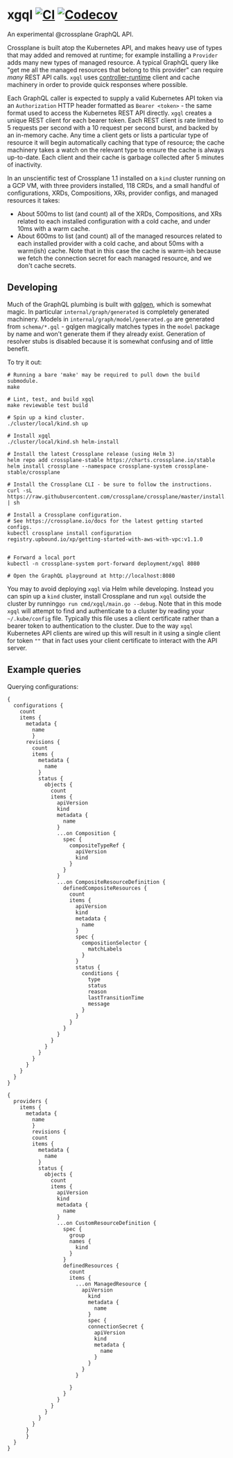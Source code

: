 # xgql [![CI](https://github.com/upbound/xgql/actions/workflows/ci.yml/badge.svg)](https://github.com/upbound/xgql/actions/workflows/ci.yml) [![Codecov](https://codecov.io/gh/upbound/xgql/branch/main/graph/badge.svg?token=QCRHAiqe1T)](https://codecov.io/gh/upbound/xgql)
An experimental @crossplane GraphQL API.

Crossplane is built atop the Kubernetes API, and makes heavy use of types that
may added and removed at runtime; for example installing a `Provider` adds many
new types of managed resource. A typical GraphQL query like "get me all the
managed resources that belong to this provider" can require _many_ REST API
calls. `xgql` uses [controller-runtime] client and cache machinery in order to
provide quick responses where possible.

Each GraphQL caller is expected to supply a valid Kubernetes API token via an
`Authorization` HTTP header formatted as `Bearer <token>` - the same format used
to access the Kubernetes REST API directly. `xgql` creates a unique REST client 
for each bearer token. Each REST client is rate limited to 5 requests per second
with a 10 request per second burst, and backed by an in-memory cache. Any time a
client gets or lists a particular type of resource it will begin automatically
caching that type of resource; the cache machinery takes a watch on the relevant
type to ensure the cache is always up-to-date. Each client and their cache is
garbage collected after 5 minutes of inactivity.

In an unscientific test of Crossplane 1.1 installed on a `kind` cluster running
on a GCP VM, with three providers installed, 118 CRDs, and a small handful of
configurations, XRDs, Compositions, XRs, provider configs, and managed resources
it takes:

* About 500ms to list (and count) all of the XRDs, Compositions, and XRs related
  to each installed configuration with a cold cache, and under 10ms with a warm
  cache.
* About 600ms to list (and count) all of the managed resources related to each
  installed provider with a cold cache, and about 50ms with a warm(ish) cache.
  Note that in this case the cache is warm-ish because we fetch the connection
  secret for each managed resource, and we don't cache secrets.

## Developing

Much of the GraphQL plumbing is built with [gqlgen], which is somewhat magic. In
particular `internal/graph/generated` is completely generated machinery. Models
in `internal/graph/model/generated.go` are generated from `schema/*.gql` -
gqlgen magically matches types in the `model` package by name and won't generate
them if they already exist. Generation of resolver stubs is disabled because it
is somewhat confusing and of little benefit.

To try it out:

```console
# Running a bare 'make' may be required to pull down the build submodule.
make

# Lint, test, and build xgql
make reviewable test build

# Spin up a kind cluster.
./cluster/local/kind.sh up

# Install xgql
./cluster/local/kind.sh helm-install

# Install the latest Crossplane release (using Helm 3)
helm repo add crossplane-stable https://charts.crossplane.io/stable
helm install crossplane --namespace crossplane-system crossplane-stable/crossplane

# Install the Crossplane CLI - be sure to follow the instructions.
curl -sL https://raw.githubusercontent.com/crossplane/crossplane/master/install.sh | sh

# Install a Crossplane configuration.
# See https://crossplane.io/docs for the latest getting started configs.
kubectl crossplane install configuration registry.upbound.io/xp/getting-started-with-aws-with-vpc:v1.1.0


# Forward a local port
kubectl -n crossplane-system port-forward deployment/xgql 8080

# Open the GraphQL playground at http://localhost:8080
```

You may to avoid deploying `xqgl` via Helm while developing. Instead you can
spin up a `kind` cluster, install Crossplane and run `xgql` outside the cluster
by running`go run cmd/xgql/main.go --debug`. Note that in this mode `xgql` will
attempt to find and authenticate to a cluster by reading your `~/.kube/config`
file. Typically this file uses a client certificate rather than a bearer token
to authentication to the cluster. Due to the way `xgql` Kubernetes API clients
are wired up this will result in it using a single client for token `""` that in
fact uses your client certificate to interact with the API server.

## Example queries
Querying configurations:

```gql
{
  configurations {
    count
    items {
      metadata {
        name
        }
      revisions {
        count
        items {
          metadata {
            name
          }
          status {
            objects {
              count
              items {
                apiVersion
                kind
                metadata {
                  name
                }
                ...on Composition {
                  spec {
                    compositeTypeRef {
                      apiVersion
                      kind
                    }
                  }
                }
                ...on CompositeResourceDefinition {
                  definedCompositeResources {
                    count
                    items {
                      apiVersion
                      kind
                      metadata {
                        name
                      }
                      spec {
                        compositionSelector {
                          matchLabels
                        }
                      }
                      status {
                        conditions {
                          type
                          status
                          reason
                          lastTransitionTime
                          message
                        }
                      }
                    }
                  }
                }
              }
            }
          }
        }
      }
    }
  }
}
```

```gql
{
  providers {
    items {
      metadata {
        name
        }
        revisions {
        count
        items {
          metadata {
            name
          }
          status {
            objects {
              count
              items {
                apiVersion
                kind
                metadata {
                  name
                }
                ...on CustomResourceDefinition {
                  spec {
                    group
                    names {
                      kind
                    }
                  }
                  definedResources {
                    count
                    items {
                      ...on ManagedResource {
                        apiVersion
                          kind
                          metadata {
                            name
                          }
                          spec {
                          connectionSecret {
                            apiVersion
                            kind
                            metadata {
                              name
                            }
                          }
                        }         
                      }

                    }
                  }
                }
              }
            }
          }
        }
      }
      }
  }
}
```



[controller-runtime]: https://github.com/kubernetes-sigs/controller-runtime
[gqlgen]: https://github.com/99designs/gqlgen
